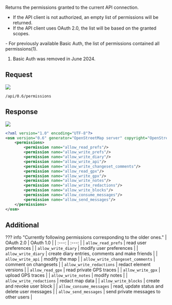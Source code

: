 Returns the permissions granted to the current API connection.

- If the API client is not authorized, an empty list of permissions will be returned.
- If the API client uses OAuth 2.0, the list will be based on the granted scopes.
<div class="annotate" markdown>
- For previously available Basic Auth, the list of permissions contained all permissions(1).
</div>

1. Basic Auth was removed in June 2024.

## Request

![](https://img.shields.io/badge/GET-green)

```
/api/0.6/permissions
```

## Response

![](https://img.shields.io/badge/Response-200%20OK-brightgreen)

``` xml linenums="1" hl_lines="3-16"
<?xml version="1.0" encoding="UTF-8"?>
<osm version="0.6" generator="OpenStreetMap server" copyright="OpenStreetMap and contributors" attribution="http://www.openstreetmap.org/copyright" license="http://opendatacommons.org/licenses/odbl/1-0/">
    <permissions>
        <permission name="allow_read_prefs"/>
        <permission name="allow_write_prefs"/>
        <permission name="allow_write_diary"/>
        <permission name="allow_write_api"/>
        <permission name="allow_write_changeset_comments"/>
        <permission name="allow_read_gpx"/>
        <permission name="allow_write_gpx"/>
        <permission name="allow_write_notes"/>
        <permission name="allow_write_redactions"/>
        <permission name="allow_write_blocks"/>
        <permission name="allow_consume_messages"/>
        <permission name="allow_send_messages"/>
    </permissions>
</osm>
```
## Additional

??? info "Currently following permissions corresponding to the older ones."
    | OAuth 2.0 | OAuth 1.0 |
    | :---: | :---: |
    | `allow_read_prefs` | read user preferences |
    | `allow_write_diary` | modify user preferences |
    | `allow_write_diary` | create diary entries, comments and make friends |
    | `allow_write_api` | modify the map |
    | `allow_write_changeset_comments` | comment on changesets |
    | `allow_write_redactions` | redact element versions |
    | `allow_read_gpx` | read private GPS traces |
    | `allow_write_gpx` | upload GPS traces |
    | `allow_write_notes` | modify notes |
    | `allow_write_redactions` | redact map data |
    | `allow_write_blocks` | create and revoke user block |
    | `allow_consume_messages` | read, update status and delete user messages |
    | `allow_send_messages` | send private messages to other users |